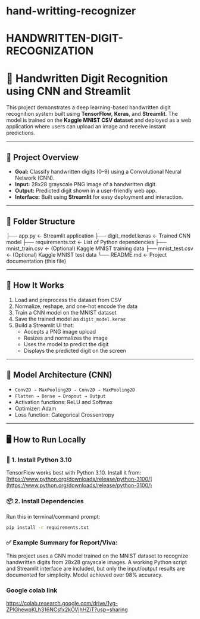 # hand-writting-recognizer
# HANDWRITTEN-DIGIT-RECOGNIZATION
# 🧠 Handwritten Digit Recognition using CNN and Streamlit

This project demonstrates a deep learning-based handwritten digit recognition system built using **TensorFlow**, **Keras**, and **Streamlit**. The model is trained on the **Kaggle MNIST CSV dataset** and deployed as a web application where users can upload an image and receive instant predictions.

---

## 📌 Project Overview

- **Goal:** Classify handwritten digits (0–9) using a Convolutional Neural Network (CNN).
- **Input:** 28x28 grayscale PNG image of a handwritten digit.
- **Output:** Predicted digit shown in a user-friendly web app.
- **Interface:** Built using **Streamlit** for easy deployment and interaction.

---

## 📁 Folder Structure
├── app.py ← Streamlit application
├── digit_model.keras ← Trained CNN model
├── requirements.txt ← List of Python dependencies
├── mnist_train.csv ← (Optional) Kaggle MNIST training data
├── mnist_test.csv ← (Optional) Kaggle MNIST test data
└── README.md ← Project documentation (this file)


---

## 🚀 How It Works

1. Load and preprocess the dataset from CSV
2. Normalize, reshape, and one-hot encode the data
3. Train a CNN model on the MNIST dataset
4. Save the trained model as `digit_model.keras`
5. Build a Streamlit UI that:
   - Accepts a PNG image upload
   - Resizes and normalizes the image
   - Uses the model to predict the digit
   - Displays the predicted digit on the screen

---

## 🧪 Model Architecture (CNN)

- `Conv2D → MaxPooling2D → Conv2D → MaxPooling2D`
- `Flatten → Dense → Dropout → Output`
- Activation functions: ReLU and Softmax
- Optimizer: Adam
- Loss function: Categorical Crossentropy

---

## 🖥️ How to Run Locally

### 🧩 1. Install Python 3.10
TensorFlow works best with Python 3.10. Install it from:
[https://www.python.org/downloads/release/python-3100/](https://www.python.org/downloads/release/python-3100/)

### 📦 2. Install Dependencies
Run this in terminal/command prompt:

```bash
pip install -r requirements.txt
```

### ✅ Example Summary for Report/Viva:
This project uses a CNN model trained on the MNIST dataset to recognize handwritten digits from 28x28 grayscale images. A working Python script and Streamlit interface are included, but only the input/output results are documented for simplicity. Model achieved over 98% accuracy.

### Google colab link
https://colab.research.google.com/drive/1yg-ZPlGhewpKLh316NCsfx2kOVjhHZiT?usp=sharing

